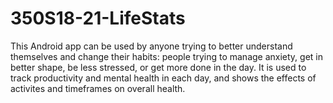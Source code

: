 # 350S18-21-LifeStats

This Android app can be used by anyone trying to better understand themselves and change their habits: people trying to manage anxiety, get in better shape, be less stressed, or get more done in the day. It is used to track productivity and mental health in each day, and shows the effects of activites and timeframes on overall health. 
